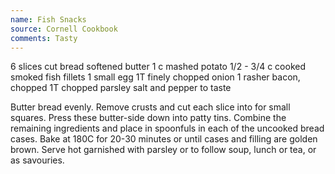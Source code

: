 ```yaml
---
name: Fish Snacks
source: Cornell Cookbook
comments: Tasty
---
```


6 slices cut bread
softened butter
1 c mashed potato
1/2 - 3/4 c cooked smoked fish fillets
1 small egg
1T finely chopped onion
1 rasher bacon, chopped
1T chopped parsley
salt and pepper to taste

Butter bread evenly.  Remove crusts and cut each slice into for small squares. Press these butter-side down into patty tins.  Combine the remaining ingredients and place in spoonfuls in each of the uncooked bread cases.  Bake at 180C for 20-30 minutes or until cases and filling are golden brown.  Serve hot garnished with parsley or to follow soup, lunch or tea, or as savouries.

